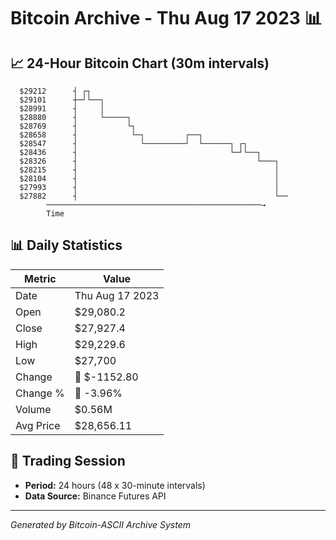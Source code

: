 # Bitcoin Archive - Thu Aug 17 2023 📊

## 📈 24-Hour Bitcoin Chart (30m intervals)

```
  $29212      ┤ ┌┐                                             
  $29101      ┼─┘└──┐                                          
  $28991      ┤     │                                          
  $28880      ┤     └─────┐                                    
  $28769      ┤           └┐                                   
  $28658      ┤            └─┐         ┌──┐                    
  $28547      ┤              └─────────┘  └──────┐ ┌┐          
  $28436      ┤                                  └─┘└──┐       
  $28326      ┤                                        └───┐   
  $28215      ┤                                            │   
  $28104      ┤                                            │   
  $27993      ┤                                            │   
  $27882      ┤                                            └── 
        ────────────────────────────────────────────────→
        Time
```

## 📊 Daily Statistics

| Metric | Value |
|--------|-------|
| Date | Thu Aug 17 2023 |
| Open | $29,080.2 |
| Close | $27,927.4 |
| High | $29,229.6 |
| Low | $27,700 |
| Change | 🔴 $-1152.80 |
| Change % | 🔴 -3.96% |
| Volume | $0.56M |
| Avg Price | $28,656.11 |

## 📅 Trading Session

- **Period:** 24 hours (48 x 30-minute intervals)
- **Data Source:** Binance Futures API

---
*Generated by Bitcoin-ASCII Archive System*
